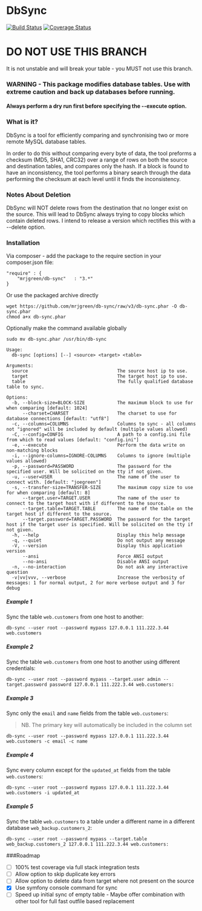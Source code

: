 DbSync
=======

[![Build Status](https://travis-ci.org/mrjgreen/db-sync.svg?branch=master)](https://travis-ci.org/mrjgreen/db-sync)
[![Coverage Status](https://img.shields.io/coveralls/mrjgreen/db-sync.svg)](https://coveralls.io/r/mrjgreen/db-sync)

# DO NOT USE THIS BRANCH

It is not unstable and will break your table - you MUST not use this branch.

### WARNING - This package modifies database tables. Use with extreme caution and back up databases before running.

#### Always perform a dry run first before specifying the --execute option.

### What is it?
DbSync is a tool for efficiently comparing and synchronising two or more remote MySQL database tables. 

In order to do this without comparing every byte of data, the tool preforms a checksum (MD5, SHA1, CRC32) over a range of rows on both the source and destination tables, and compares only the hash. If a block is found to have an inconsistency, the tool performs a binary search through the data performing the checksum at each level until it finds the inconsistency.

### Notes About Deletion
DbSync will NOT delete rows from the destination that no longer exist on the source. This will lead to DbSync always trying to copy blocks which contain deleted rows. I intend to release a version which rectifies this with a --delete option.

### Installation

Via composer - add the package to the require section in your composer.json file:

    "require" : {    
        "mrjgreen/db-sync"   : "3.*"
    }

Or use the packaged archive directly

    wget https://github.com/mrjgreen/db-sync/raw/v3/db-sync.phar -O db-sync.phar
    chmod a+x db-sync.phar
    
Optionally make the command available globally

    sudo mv db-sync.phar /usr/bin/db-sync

~~~
Usage:
  db-sync [options] [--] <source> <target> <table>

Arguments:
  source                                 The source host ip to use.
  target                                 The target host ip to use.
  table                                  The fully qualified database table to sync.

Options:
  -b, --block-size=BLOCK-SIZE            The maximum block to use for when comparing [default: 1024]
      --charset=CHARSET                  The charset to use for database connections [default: "utf8"]
  -c, --columns=COLUMNS                  Columns to sync - all columns not "ignored" will be included by default (multiple values allowed)
  -C, --config=CONFIG                    A path to a config.ini file from which to read values [default: "config.ini"]
  -e, --execute                          Perform the data write on non-matching blocks
  -i, --ignore-columns=IGNORE-COLUMNS    Columns to ignore (multiple values allowed)
  -p, --password=PASSWORD                The password for the specified user. Will be solicited on the tty if not given.
  -u, --user=USER                        The name of the user to connect with. [default: "joegreen"]
  -s, --transfer-size=TRANSFER-SIZE      The maximum copy size to use for when comparing [default: 8]
      --target.user=TARGET.USER          The name of the user to connect to the target host with if different to the source.
      --target.table=TARGET.TABLE        The name of the table on the target host if different to the source.
      --target.password=TARGET.PASSWORD  The password for the target host if the target user is specified. Will be solicited on the tty if not given.
  -h, --help                             Display this help message
  -q, --quiet                            Do not output any message
  -V, --version                          Display this application version
      --ansi                             Force ANSI output
      --no-ansi                          Disable ANSI output
  -n, --no-interaction                   Do not ask any interactive question
  -v|vv|vvv, --verbose                   Increase the verbosity of messages: 1 for normal output, 2 for more verbose output and 3 for debug
~~~


##### Example 1

Sync the table `web.customers` from one host to another:

~~~~
db-sync --user root --password mypass 127.0.0.1 111.222.3.44 web.customers
~~~~

##### Example 2

Sync the table `web.customers` from one host to another using different credentials:

~~~~
db-sync --user root --password mypass --target.user admin --target.password password 127.0.0.1 111.222.3.44 web.customers:
~~~~

##### Example 3

Sync only the `email` and `name` fields from the table `web.customers`:

 > NB. The primary key will automatically be included in the column set

~~~~
db-sync --user root --password mypass 127.0.0.1 111.222.3.44 web.customers -c email -c name
~~~~

##### Example 4

Sync every column except for the `updated_at` fields from the table `web.customers`:

~~~~
db-sync --user root --password mypass 127.0.0.1 111.222.3.44 web.customers -i updated_at
~~~~


##### Example 5

Sync the table `web.customers` to a table under a different name in a different database `web_backup.customers_2`:

~~~~
db-sync --user root --password mypass --target.table web_backup.customers_2 127.0.0.1 111.222.3.44 web.customers:
~~~~

###Roadmap

 * [ ] 100% test coverage via full stack integration tests
 * [ ] Allow option to skip duplicate key errors
 * [ ] Allow option to delete data from target where not present on the source
 * [x] Use symfony console command for sync
 * [ ] Speed up initial sync of empty table - Maybe offer combination with other tool for full fast outfile based replacement

